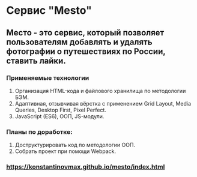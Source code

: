 # Сервис "Mesto"

## Место - это сервис, который позволяет пользователям добавлять и удалять фотографии о путешествиях по России, ставить лайки.

### Применяемые технологии
1. Организация HTML-кода и файлового хранилища по методологии БЭМ.
2. Адаптивная, отзывчивая вёрстка с применением Grid Layout, Media Queries, Desktop First, Pixel Perfect.
3. JavaScript (ES6), ООП, JS-модули.

### Планы по доработке:
1. Доструктурировать код по методологии ООП.
2. Собрать проект при помощи Webpack.

### https://konstantinovmax.github.io/mesto/index.html
